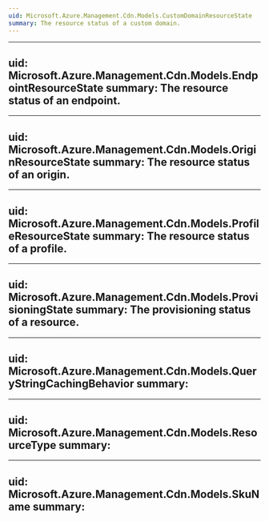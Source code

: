 ```yaml
---
uid: Microsoft.Azure.Management.Cdn.Models.CustomDomainResourceState
summary: The resource status of a custom domain.
---
```

---
uid: Microsoft.Azure.Management.Cdn.Models.EndpointResourceState
summary: The resource status of an endpoint.
---
---
uid: Microsoft.Azure.Management.Cdn.Models.OriginResourceState
summary: The resource status of an origin.
---
---
uid: Microsoft.Azure.Management.Cdn.Models.ProfileResourceState
summary: The resource status of a profile.
---
---
uid: Microsoft.Azure.Management.Cdn.Models.ProvisioningState
summary: The provisioning status of a resource.
---
---
uid: Microsoft.Azure.Management.Cdn.Models.QueryStringCachingBehavior
summary:
---
---
uid: Microsoft.Azure.Management.Cdn.Models.ResourceType
summary:
---
---
uid: Microsoft.Azure.Management.Cdn.Models.SkuName
summary:
---